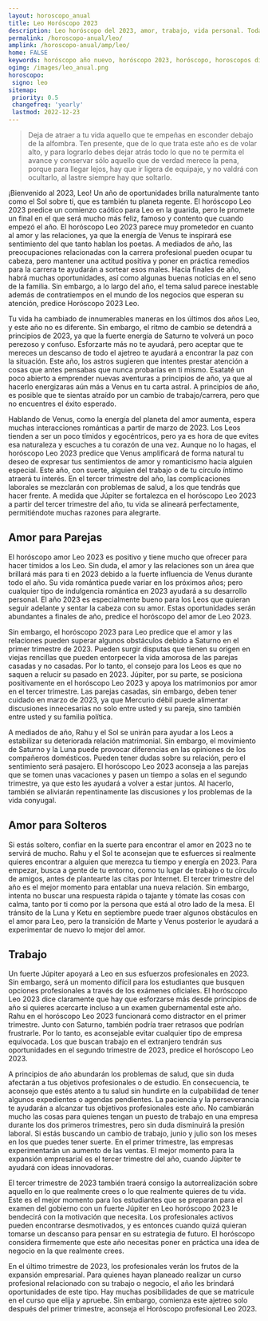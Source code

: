 ```yaml
---
layout: horoscopo_anual
title: Leo Horóscopo 2023 
description: Leo horóscopo del 2023, amor, trabajo, vida personal. Todas las predicciones para Leo 2023 gratis. Disfruta este año nuevo.
permalink: /horoscopo-anual/leo/
amplink: /horoscopo-anual/amp/leo/
home: FALSE
keywords: horóscopo año nuevo, horóscopo 2023, horóscopo, horoscopos diarios gratis del dia de hoy, horóscopo diario gratis,horóscopo ano nuevo 2023, horóscopo esperanza gracia, horoscopo Leo 2023, horoscop, horóscopos gratis, horoscopo Leo, horoscopo Leo 2023 gratis, Tarot, Astrologia, Zodíaco, Leo, horoscopo gratis,tarot en femenino,videncia gratuita,horoscopos gratuitos,horóscopos, astrologia,videncia gratis
ogimg: /images/leo_anual.png
horoscopo:
 signo: leo
sitemap:
 priority: 0.5
 changefreq: 'yearly'
 lastmod: 2022-12-23
---
```





> Deja de atraer a tu vida aquello que te empeñas en esconder debajo de la alfombra. Ten presente, que de lo que trata este año es de volar alto, y para lograrlo debes dejar atrás todo lo que no te permita el avance y conservar sólo aquello que de verdad merece la pena, porque para llegar lejos, hay que ir ligera de equipaje, y no valdrá con ocultarlo, al lastre siempre hay que soltarlo.


¡Bienvenido al 2023, Leo! Un año de oportunidades brilla naturalmente tanto como el Sol sobre ti, que es también tu planeta regente. El horóscopo Leo 2023 predice un comienzo caótico para Leo en la guarida, pero le promete un final en el que será mucho más feliz, famoso y contento que cuando empezó el año. El horóscopo Leo 2023 parece muy prometedor en cuanto al amor y las relaciones, ya que la energía de Venus te inspirará ese sentimiento del que tanto hablan los poetas. A mediados de año, las preocupaciones relacionadas con la carrera profesional pueden ocupar tu cabeza, pero mantener una actitud positiva y poner en práctica remedios para la carrera te ayudarán a sortear esos males. Hacia finales de año, habrá muchas oportunidades, así como algunas buenas noticias en el seno de la familia. Sin embargo, a lo largo del año, el tema salud parece inestable además de contratiempos en el mundo de los negocios que esperan su atención, predice Horóscopo 2023 Leo.

Tu vida ha cambiado de innumerables maneras en los últimos dos años Leo, y este año no es diferente. Sin embargo, el ritmo de cambio se detendrá a principios de 2023, ya que la fuerte energía de Saturno te volverá un poco perezoso y confuso. Esforzarte más no te ayudará, pero aceptar que te mereces un descanso de todo el ajetreo te ayudará a encontrar la paz con la situación. Este año, los astros sugieren que intentes prestar atención a cosas que antes pensabas que nunca probarías en ti mismo. Esataté un poco abierto a emprender nuevas aventuras a principios de año, ya que al hacerlo energizaras aún más a Venus en tu carta astral. A principios de año, es posible que te sientas atraído por un cambio de trabajo/carrera, pero que no encuentres el éxito esperado.

Hablando de Venus, como la energía del planeta del amor aumenta, espera muchas interacciones románticas a partir de marzo de 2023. Los Leos tienden a ser un poco tímidos y egocéntricos, pero ya es hora de que evites esa naturaleza y escuches a tu corazón de una vez. Aunque no lo hagas, el horóscopo Leo 2023 predice que Venus amplificará de forma natural tu deseo de expresar tus sentimientos de amor y romanticismo hacia alguien especial. Este año, con suerte, alguien del trabajo o de tu círculo íntimo atraerá tu interés. En el tercer trimestre del año, las complicaciones laborales se mezclarán con problemas de salud, a los que tendrás que hacer frente. A medida que Júpiter se fortalezca en el horóscopo Leo 2023 a partir del tercer trimestre del año, tu vida se alineará perfectamente, permitiéndote muchas razones para alegrarte.

## Amor para Parejas

El horóscopo amor Leo 2023 es positivo y tiene mucho que ofrecer para hacer tímidos a los Leo. Sin duda, el amor y las relaciones son un área que brillará más para ti en 2023 debido a la fuerte influencia de Venus durante todo el año. Su vida romántica puede variar en los próximos años; pero cualquier tipo de indulgencia romántica en 2023 ayudará a su desarrollo personal. El año 2023 es especialmente bueno para los Leos que quieran seguir adelante y sentar la cabeza con su amor. Estas oportunidades serán abundantes a finales de año, predice el horóscopo del amor de Leo 2023.

Sin embargo, el horóscopo 2023 para Leo predice que el amor y las relaciones pueden superar algunos obstáculos debido a Saturno en el primer trimestre de 2023. Pueden surgir disputas que tienen su origen en viejas rencillas que pueden entorpecer la vida amorosa de las parejas casadas y no casadas. Por lo tanto, el consejo para los Leos es que no saquen a relucir su pasado en 2023. Júpiter, por su parte, se posiciona positivamente en el horóscopo Leo 2023 y apoya los matrimonios por amor en el tercer trimestre. Las parejas casadas, sin embargo, deben tener cuidado en marzo de 2023, ya que Mercurio débil puede alimentar discusiones innecesarias no solo entre usted y su pareja, sino también entre usted y su familia política.

A mediados de año, Rahu y el Sol se unirán para ayudar a los Leos a estabilizar su deteriorada relación matrimonial. Sin embargo, el movimiento de Saturno y la Luna puede provocar diferencias en las opiniones de los compañeros domésticos. Pueden tener dudas sobre su relación, pero el sentimiento será pasajero. El horóscopo Leo 2023 aconseja a las parejas que se tomen unas vacaciones y pasen un tiempo a solas en el segundo trimestre, ya que esto les ayudará a volver a estar juntos. Al hacerlo, también se aliviarán repentinamente las discusiones y los problemas de la vida conyugal.

## Amor para Solteros

Si estás soltero, confiar en la suerte para encontrar el amor en 2023 no te servirá de mucho. Rahu y el Sol te aconsejan que te esfuerces si realmente quieres encontrar a alguien que merezca tu tiempo y energía en 2023. Para empezar, busca a gente de tu entorno, como tu lugar de trabajo o tu círculo de amigos, antes de plantearte las citas por Internet. El tercer trimestre del año es el mejor momento para entablar una nueva relación. Sin embargo, intenta no buscar una respuesta rápida o tajante y tómate las cosas con calma, tanto por ti como por la persona que está al otro lado de la mesa. El tránsito de la Luna y Ketu en septiembre puede traer algunos obstáculos en el amor para Leo, pero la transición de Marte y Venus posterior le ayudará a experimentar de nuevo lo mejor del amor.

## Trabajo

Un fuerte Júpiter apoyará a Leo en sus esfuerzos profesionales en 2023. Sin embargo, será un momento difícil para los estudiantes que busquen opciones profesionales a través de los exámenes oficiales. El horóscopo Leo 2023 dice claramente que hay que esforzarse más desde principios de año si quieres acercarte incluso a un examen gubernamental este año. Rahu en el horóscopo Leo 2023 funcionará como distractor en el primer trimestre. Junto con Saturno, también podría traer retrasos que podrían frustrarle. Por lo tanto, es aconsejable evitar cualquier tipo de empresa equivocada. Los que buscan trabajo en el extranjero tendrán sus oportunidades en el segundo trimestre de 2023, predice el horóscopo Leo 2023.

A principios de año abundarán los problemas de salud, que sin duda afectarán a tus objetivos profesionales o de estudio. En consecuencia, te aconsejo que estés atento a tu salud sin hundirte en la culpabilidad de tener algunos expedientes o agendas pendientes. La paciencia y la perseverancia te ayudarán a alcanzar tus objetivos profesionales este año. No cambiarán mucho las cosas para quienes tengan un puesto de trabajo en una empresa durante los dos primeros trimestres, pero sin duda disminuirá la presión laboral. Si estás buscando un cambio de trabajo, junio y julio son los meses en los que puedes tener suerte. En el primer trimestre, las empresas experimentarán un aumento de las ventas. El mejor momento para la expansión empresarial es el tercer trimestre del año, cuando Júpiter te ayudará con ideas innovadoras.

El tercer trimestre de 2023 también traerá consigo la autorrealización sobre aquello en lo que realmente crees o lo que realmente quieres de tu vida. Este es el mejor momento para los estudiantes que se preparan para el examen del gobierno con un fuerte Júpiter en Leo horóscopo 2023 le bendecirá con la motivación que necesita. Los profesionales activos pueden encontrarse desmotivados, y es entonces cuando quizá quieran tomarse un descanso para pensar en su estrategia de futuro. El horóscopo considera firmemente que este año necesitas poner en práctica una idea de negocio en la que realmente crees.

En el último trimestre de 2023, los profesionales verán los frutos de la expansión empresarial. Para quienes hayan planeado realizar un curso profesional relacionado con su trabajo o negocio, el año les brindará oportunidades de este tipo. Hay muchas posibilidades de que se matricule en el curso que elija y apruebe. Sin embargo, comienza este ajetreo solo después del primer trimestre, aconseja el Horóscopo profesional Leo 2023.